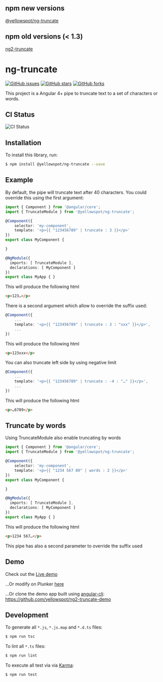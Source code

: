 ## npm new versions
[@yellowspot/ng-truncate](https://www.npmjs.com/package/@yellowspot/ng-truncate)
## npm old versions (< 1.3)
[ng2-truncate](https://www.npmjs.com/package/ng2-truncate)

# ng-truncate
[![GitHub issues](https://img.shields.io/github/issues/yellowspot/ng2-truncate.svg)](https://github.com/yellowspot/ng2-truncate/issues)
[![GitHub stars](https://img.shields.io/github/stars/yellowspot/ng2-truncate.svg)](https://github.com/yellowspot/ng2-truncate/stargazers)
[![GitHub forks](https://img.shields.io/github/forks/yellowspot/ng2-truncate.svg)](https://github.com/yellowspot/ng2-truncate/network)

This project is a Angular 4+ pipe to truncate text to a set of characters or words.

## CI Status
![CI Status](https://circleci.com/gh/yellowspot/ng2-truncate/tree/master.svg?style=shield)

## Installation

To install this library, run:

```bash
$ npm install @yellowspot/ng-truncate --save
```

## Example

By default, the pipe will truncate text after 40 characters. You could override this using the first argument:

```TypeScript
import { Component } from '@angular/core';
import { TruncateModule } from '@yellowspot/ng-truncate';

@Component({
    selector: 'my-component',
    template: '<p>{{ "123456789" | truncate : 3 }}</p>'
})
export class MyComponent {

}

@NgModule({
  imports: [ TruncateModule ],
  declarations: [ MyComponent ]
})
export class MyApp { }
```

This will produce the following html

```HTML
<p>123…</p>
```

There is a second argument which allow to override the suffix used:

```TypeScript
@Component({
    ...
    template: '<p>{{ "123456789" | truncate : 3 : "xxx" }}</p>',
    ...
})
```

This will produce the following html

```HTML
<p>123xxx</p>
```

You can also truncate left side by using negative limit

```TypeScript
@Component({
    ...
    template: '<p>{{ "123456789" | truncate : -4 : "…" }}</p>',
    ...
})
```

This will produce the following html

```HTML
<p>…6789</p>
```

## Truncate by words

Using TruncateModule also enable truncating by words

```TypeScript
import { Component } from '@angular/core';
import { TruncateModule } from '@yellowspot/ng-truncate';

@Component({
    selector: 'my-component',
    template: '<p>{{ "1234 567 89" | words : 2 }}</p>'
})
export class MyComponent {

}

@NgModule({
  imports: [ TruncateModule ],
  declarations: [ MyComponent ]
})
export class MyApp { }
```

This will produce the following html

```HTML
<p>1234 567…</p>
```

This pipe has also a second parameter to override the suffix used

## Demo

Check out the [Live demo](https://yellowspot.github.io/ng2-truncate-demo)

...Or modify on Plunker [here](https://embed.plnkr.co/d3JiQCw756OEjS0HkVuY)

...Or clone the demo app built using [angular-cli](https://cli.angular.io): https://github.com/yellowspot/ng2-truncate-demo

## Development

To generate all `*.js`, `*.js.map` and `*.d.ts` files:

```bash
$ npm run tsc
```

To lint all `*.ts` files:

```bash
$ npm run lint
```

To execute all test via via [Karma](https://karma-runner.github.io):

```bash
$ npm run test
```
